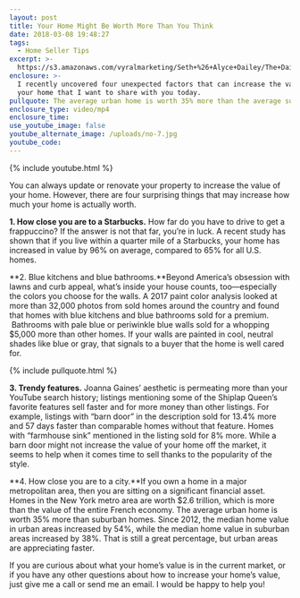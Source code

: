 ```yaml
---
layout: post
title: Your Home Might Be Worth More Than You Think
date: 2018-03-08 19:48:27
tags:
  - Home Seller Tips
excerpt: >-
  https://s3.amazonaws.com/vyralmarketing/Seth+%26+Alyce+Dailey/The+Dailey+Group-+Your+Home+Might+Be+Worth+More+Than+You+Think+(1).mp4
enclosure: >-
  I recently uncovered four unexpected factors that can increase the value of
  your home that I want to share with you today.
pullquote: The average urban home is worth 35% more than the average suburban home.
enclosure_type: video/mp4
enclosure_time:
use_youtube_image: false
youtube_alternate_image: /uploads/no-7.jpg
youtube_code:
---
```


{% include youtube.html %}

You can always update or renovate your property to increase the value of your home. However, there are four surprising things that may increase how much your home is actually worth.

**1. How close you are to a Starbucks.** How far do you have to drive to get a frappuccino? If the answer is not that far, you’re in luck. A recent study has shown that if you live within a quarter mile of a Starbucks, your home has increased in value by 96% on average, compared to 65% for all U.S. homes.&nbsp;

**2. Blue kitchens and blue bathrooms.**Beyond America’s obsession with lawns and curb appeal, what’s inside your house counts, too—especially the colors you choose for the walls. A 2017 paint color analysis looked at more than 32,000 photos from sold homes around the country and found that homes with blue kitchens and blue bathrooms sold for a premium. &nbsp;Bathrooms with pale blue or periwinkle blue walls sold for a whopping $5,000 more than other homes. If your walls are painted in cool, neutral shades like blue or gray, that signals to a buyer that the home is well cared for.&nbsp;

{% include pullquote.html %}

**3. Trendy features.** Joanna Gaines’ aesthetic is permeating more than your YouTube search history; listings mentioning some of the Shiplap Queen’s favorite features sell faster and for more money than other listings. For example, listings with “barn door” in the description sold for 13.4% more and 57 days faster than comparable homes without that feature. Homes with “farmhouse sink” mentioned in the listing sold for 8% more. While a barn door might not increase the value of your home off the market, it seems to help when it comes time to sell thanks to the popularity of the style.&nbsp;

**4. How close you are to a city.**If you own a home in a major metropolitan area, then you are sitting on a significant financial asset. Homes in the New York metro area are worth $2.6 trillion, which is more than the value of the entire French economy. The average urban home is worth 35% more than suburban homes. Since 2012, the median home value in urban areas increased by 54%, while the median home value in suburban areas increased by 38%. That is still a great percentage, but urban areas are appreciating faster.&nbsp;

If you are curious about what your home’s value is in the current market, or if you have any other questions about how to increase your home’s value, just give me a call or send me an email. I would be happy to help you!